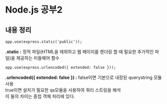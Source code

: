 # Node.js 공부2

내용 정리
-------------

    app.use(express.static('public'));

**.static :** 정적 파일(HTML을 제외하고 웹 페이지를 렌더링 할 때 필요한 추가적인 파일)을 제공하는 미들웨어 함수

    app.use(express.urlencoded({ extended: false }));

**.urlencoded({ extended: false }) :** false이면 기본으로 내장된 querystring 모듈 사용   
true이면 설치가 필요한 qs모듈을 사용하여 쿼리 스트링을 해석   
이 둘의 차이는 중첩 객체 처리에 있다.
